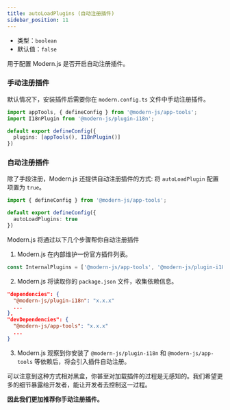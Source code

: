 ```yaml
---
title: autoLoadPlugins (自动注册插件)
sidebar_position: 11
---
```


- 类型：`boolean`
- 默认值：`false`

用于配置 Modern.js 是否开启自动注册插件。

### 手动注册插件

默认情况下，安装插件后需要你在 `modern.config.ts` 文件中手动注册插件。

```ts title="modern.config.ts"
import appTools, { defineConfig } from '@modern-js/app-tools';
import I18nPlugin from '@modern-js/plugin-i18n';

default export defineConfig({
  plugins: [appTools(), I18nPlugin()]
})

```

### 自动注册插件

除了手段注册，Modern.js 还提供自动注册插件的方式: 将 `autoLoadPlugin` 配置项置为 `true`。

```ts title="modern.config.ts"
import { defineConfig } from '@modern-js/app-tools';

default export defineConfig({
  autoLoadPlugins: true
})
```

Modern.js 将通过以下几个步骤帮你自动注册插件

1. Modern.js 在内部维护一份官方插件列表。

```js
const InternalPlugins = ['@modern-js/app-tools', '@modern-js/plugin-i18n', ...];
```

2. Modern.js 将读取你的 `package.json` 文件，收集依赖信息。

```json title="package.json"
"dependencies": {
  "@modern-js/plugin-i18n": "x.x.x"
  ...
},
"devDependencies": {
  "@modern-js/app-tools": "x.x.x"
  ...
}
```

3. Modern.js 观察到你安装了 `@modern-js/plugin-i18n` 和 `@modern-js/app-tools` 等依赖后，将会引入插件自动注册。

可以注意到这种方式相对黑盒，你甚至对加载插件的过程是无感知的。我们希望更多的细节暴露给开发者，能让开发者去控制这一过程。

**因此我们更加推荐你手动注册插件。**
